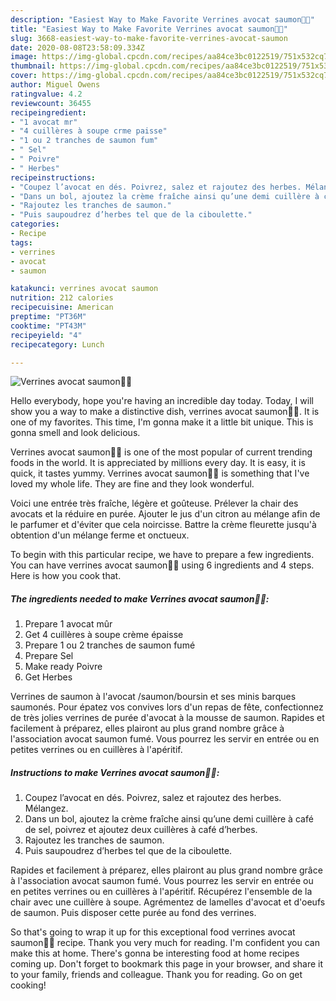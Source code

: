 ```yaml
---
description: "Easiest Way to Make Favorite Verrines avocat saumon🥑🍣"
title: "Easiest Way to Make Favorite Verrines avocat saumon🥑🍣"
slug: 3668-easiest-way-to-make-favorite-verrines-avocat-saumon
date: 2020-08-08T23:58:09.334Z
image: https://img-global.cpcdn.com/recipes/aa84ce3bc0122519/751x532cq70/verrines-avocat-saumon🥑🍣-photo-principale-de-la-recette.jpg
thumbnail: https://img-global.cpcdn.com/recipes/aa84ce3bc0122519/751x532cq70/verrines-avocat-saumon🥑🍣-photo-principale-de-la-recette.jpg
cover: https://img-global.cpcdn.com/recipes/aa84ce3bc0122519/751x532cq70/verrines-avocat-saumon🥑🍣-photo-principale-de-la-recette.jpg
author: Miguel Owens
ratingvalue: 4.2
reviewcount: 36455
recipeingredient:
- "1 avocat mr"
- "4 cuillères à soupe crme paisse"
- "1 ou 2 tranches de saumon fum"
- " Sel"
- " Poivre"
- " Herbes"
recipeinstructions:
- "Coupez l’avocat en dés. Poivrez, salez et rajoutez des herbes. Mélangez."
- "Dans un bol, ajoutez la crème fraîche ainsi qu’une demi cuillère à café de sel, poivrez et ajoutez deux cuillères à café d’herbes."
- "Rajoutez les tranches de saumon."
- "Puis saupoudrez d’herbes tel que de la ciboulette."
categories:
- Recipe
tags:
- verrines
- avocat
- saumon

katakunci: verrines avocat saumon 
nutrition: 212 calories
recipecuisine: American
preptime: "PT36M"
cooktime: "PT43M"
recipeyield: "4"
recipecategory: Lunch

---
```



![Verrines avocat saumon🥑🍣](https://img-global.cpcdn.com/recipes/aa84ce3bc0122519/751x532cq70/verrines-avocat-saumon🥑🍣-photo-principale-de-la-recette.jpg)

Hello everybody, hope you're having an incredible day today. Today, I will show you a way to make a distinctive dish, verrines avocat saumon🥑🍣. It is one of my favorites. This time, I'm gonna make it a little bit unique. This is gonna smell and look delicious.

Verrines avocat saumon🥑🍣 is one of the most popular of current trending foods in the world. It is appreciated by millions every day. It is easy, it is quick, it tastes yummy. Verrines avocat saumon🥑🍣 is something that I've loved my whole life. They are fine and they look wonderful.

Voici une entrée très fraîche, légère et goûteuse. Prélever la chair des avocats et la réduire en purée. Ajouter le jus d&#39;un citron au mélange afin de le parfumer et d&#39;éviter que cela noircisse. Battre la crème fleurette jusqu&#39;à obtention d&#39;un mélange ferme et onctueux.


To begin with this particular recipe, we have to prepare a few ingredients. You can have verrines avocat saumon🥑🍣 using 6 ingredients and 4 steps. Here is how you cook that.

<!--inarticleads1-->

##### The ingredients needed to make Verrines avocat saumon🥑🍣:

1. Prepare 1 avocat mûr
1. Get 4 cuillères à soupe crème épaisse
1. Prepare 1 ou 2 tranches de saumon fumé
1. Prepare  Sel
1. Make ready  Poivre
1. Get  Herbes


Verrines de saumon à l&#39;avocat /saumon/boursin et ses minis barques saumonés. Pour épatez vos convives lors d&#39;un repas de fête, confectionnez de très jolies verrines de purée d&#39;avocat à la mousse de saumon. Rapides et facilement à préparez, elles plairont au plus grand nombre grâce à l&#39;association avocat saumon fumé. Vous pourrez les servir en entrée ou en petites verrines ou en cuillères à l&#39;apéritif. 

<!--inarticleads2-->

##### Instructions to make Verrines avocat saumon🥑🍣:

1. Coupez l’avocat en dés. Poivrez, salez et rajoutez des herbes. Mélangez.
1. Dans un bol, ajoutez la crème fraîche ainsi qu’une demi cuillère à café de sel, poivrez et ajoutez deux cuillères à café d’herbes.
1. Rajoutez les tranches de saumon.
1. Puis saupoudrez d’herbes tel que de la ciboulette.


Rapides et facilement à préparez, elles plairont au plus grand nombre grâce à l&#39;association avocat saumon fumé. Vous pourrez les servir en entrée ou en petites verrines ou en cuillères à l&#39;apéritif. Récupérez l&#39;ensemble de la chair avec une cuillère à soupe. Agrémentez de lamelles d&#39;avocat et d&#39;oeufs de saumon. Puis disposer cette purée au fond des verrines. 

So that's going to wrap it up for this exceptional food verrines avocat saumon🥑🍣 recipe. Thank you very much for reading. I'm confident you can make this at home. There's gonna be interesting food at home recipes coming up. Don't forget to bookmark this page in your browser, and share it to your family, friends and colleague. Thank you for reading. Go on get cooking!
